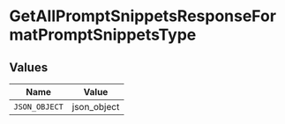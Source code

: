 # GetAllPromptSnippetsResponseFormatPromptSnippetsType


## Values

| Name          | Value         |
| ------------- | ------------- |
| `JSON_OBJECT` | json_object   |